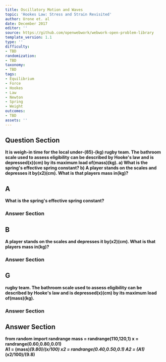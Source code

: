 ```yaml
---
title: Oscillatory Motion and Waves
topic: 'Hookes Law: Stress and Strain Revisited'
author: Urone et. al
date: December 2017
editor: ''
source: https://github.com/openwebwork/webwork-open-problem-library
template_version: 1.1
type: ''
difficulty:
- TBD
randomization:
- TBD
taxonomy:
- TBD
tags:
- Equilibrium
- Force
- Hookes
- Law
- Newton
- Spring
- Weight
outcomes:
- TBD
assets: ''
---
```


## Question Section 

<b>
It is weigh-in time for the local under-(85)-(kg) rugby team. The bathroom scale used to assess eligibility can be described by Hooke's law and is depressed(x)(cm) by its maximum load of(mass)(kg).
a)  What is the spring's effective spring constant?
b) A player stands on the scales and depresses it by(x2)(cm). What is that players mass in(kg)?

## A
 What is the spring's effective spring constant?
### Answer Section
## B
A player stands on the scales and depresses it by(x2)(cm). What is that players mass in(kg)?
### Answer Section
## G
rugby team. The bathroom scale used to assess eligibility can be described by Hooke's law and is depressed(x)(cm) by its maximum load of(mass)(kg).
### Answer Section


## Answer Section

from random import randrange
mass = randrange(110,120,1) 
x = randrange(0.60,0.80,0.01)  
A1 = (mass)*(9.80)/(x/100)
x2 = randrange(0.40,0.50,0.1)
A2 = (A1)*(x2/100)/(9.8)